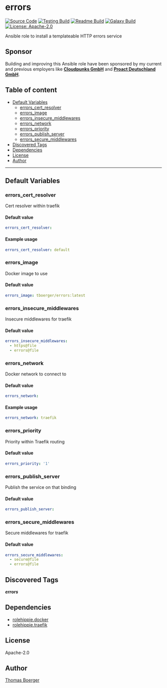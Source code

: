 # errors

[![Source Code](https://img.shields.io/badge/github-source%20code-blue?logo=github&logoColor=white)](https://github.com/rolehippie/errors) [![Testing Build](https://github.com/rolehippie/errors/workflows/testing/badge.svg)](https://github.com/rolehippie/errors/actions?query=workflow%3Atesting) [![Readme Build](https://github.com/rolehippie/errors/workflows/readme/badge.svg)](https://github.com/rolehippie/errors/actions?query=workflow%3Areadme) [![Galaxy Build](https://github.com/rolehippie/errors/workflows/galaxy/badge.svg)](https://github.com/rolehippie/errors/actions?query=workflow%3Agalaxy) [![License: Apache-2.0](https://img.shields.io/github/license/rolehippie/errors)](https://github.com/rolehippie/errors/blob/master/LICENSE)

Ansible role to install a templateable HTTP errors service

## Sponsor

Building and improving this Ansible role have been sponsored by my current and previous employers like **[Cloudpunks GmbH](https://cloudpunks.de)** and **[Proact Deutschland GmbH](https://www.proact.eu)**.

## Table of content

- [Default Variables](#default-variables)
  - [errors_cert_resolver](#errors_cert_resolver)
  - [errors_image](#errors_image)
  - [errors_insecure_middlewares](#errors_insecure_middlewares)
  - [errors_network](#errors_network)
  - [errors_priority](#errors_priority)
  - [errors_publish_server](#errors_publish_server)
  - [errors_secure_middlewares](#errors_secure_middlewares)
- [Discovered Tags](#discovered-tags)
- [Dependencies](#dependencies)
- [License](#license)
- [Author](#author)

---

## Default Variables

### errors_cert_resolver

Cert resolver within traefik

#### Default value

```YAML
errors_cert_resolver:
```

#### Example usage

```YAML
errors_cert_resolver: default
```

### errors_image

Docker image to use

#### Default value

```YAML
errors_image: tboerger/errors:latest
```

### errors_insecure_middlewares

Insecure middlewares for traefik

#### Default value

```YAML
errors_insecure_middlewares:
  - https@file
  - errors@file
```

### errors_network

Docker network to connect to

#### Default value

```YAML
errors_network:
```

#### Example usage

```YAML
errors_network: traefik
```

### errors_priority

Priority within Traefik routing

#### Default value

```YAML
errors_priority: '1'
```

### errors_publish_server

Publish the service on that binding

#### Default value

```YAML
errors_publish_server:
```

### errors_secure_middlewares

Secure middlewares for traefik

#### Default value

```YAML
errors_secure_middlewares:
  - secure@file
  - errors@file
```

## Discovered Tags

**_errors_**


## Dependencies

- [rolehippie.docker](https://github.com/rolehippie/docker)
- [rolehippie.traefik](https://github.com/rolehippie/traefik)

## License

Apache-2.0

## Author

[Thomas Boerger](https://github.com/tboerger)
